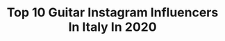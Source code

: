 ---
title: Top 10 Guitar Instagram Influencers In Italy In 2020
description: >-
  Find top guitar Instagram influencers in Italy in 2020. Most popular hashtags: #music #guitarsolo #concert #live.
platform: Instagram
profiles:
  - username: "experience_jimi"
    fullname: >-
      experience_jimi
    location: "Italy"
    followers: 11375
    engagement: 1258
    commentsToLikes: 0.059186
    avatar: "https://scontent-lhr8-1.cdninstagram.com/v/t51.2885-19/s320x320/42003637_522454074888175_4389348437825421312_n.jpg?_nc_ht=scontent-lhr8-1.cdninstagram.com&_nc_ohc=mhTOM5dIh3UAX9B-loR&oh=5d755e2b6dcb64efb8d1359f52cb3ad9&oe=5EBAF660"
    verified: false
    hashtags: "#guitarporn, #artwork, #iorestoacasa, #straturday"
  - username: "thaliabellazecca"
    fullname: >-
      Thalìa Bellazecca
    location: "Italy"
    followers: 9200
    engagement: 1745
    commentsToLikes: 0.040941
    avatar: "https://instagram.fkul13-1.fna.fbcdn.net/v/t51.2885-19/s320x320/64830434_2328945887378906_3454637355191762944_n.jpg?_nc_ht=instagram.fkul13-1.fna.fbcdn.net&_nc_ohc=gwHjolPPdDYAX-uIhDm&oh=b438d6bb621aaaecf94565aaaa463639&oe=5EA57506"
    verified: false
    hashtags: "#italianwomentribute, #repost, #powermetalband, #photographer"
  - username: "nixenomorph"
    fullname: >-
      Martina Nixe Riva 🎸
    location: "Italy"
    followers: 16086
    engagement: 1508
    commentsToLikes: 0.039125
    avatar: "https://scontent-lht6-1.cdninstagram.com/v/t51.2885-19/s320x320/73533242_457704254866190_7408313080834162688_n.jpg?_nc_ht=scontent-lht6-1.cdninstagram.com&_nc_ohc=IWfiVTKZN4UAX9ch_ce&oh=03f8dd32b90bed1a9c83850c34433f74&oe=5E882804"
    verified: false
    hashtags: "#killstar, #obliviumofficial, #backstagevideo, #metalheads"
  - username: "dd_lacuna"
    fullname: >-
      DIego “didi” Cavallotti
    location: "Italy"
    followers: 16232
    engagement: 847
    commentsToLikes: 0.028663
    avatar: "https://scontent-ams4-1.cdninstagram.com/v/t51.2885-19/s320x320/78860027_821807874958881_745069511803142144_n.jpg?_nc_ht=scontent-ams4-1.cdninstagram.com&_nc_ohc=ZT9G5a0BBjIAX9Tp92x&oh=6b451dcbaa481080c834359784cf47f0&oe=5EBA01D9"
    verified: true
    hashtags: "#dd, #biliardo, #winter, #qanda"
  - username: "sylvyaboschiero"
    fullname: >-
      Silvia
    location: "Italy"
    followers: 6262
    engagement: 1398
    commentsToLikes: 0.014768
    avatar: "https://scontent-ams4-1.cdninstagram.com/v/t51.2885-19/s320x320/90355763_491326891535173_2017712886188605440_n.jpg?_nc_ht=scontent-ams4-1.cdninstagram.com&_nc_ohc=Us6aJZQf2sAAX9D5YMX&oh=076de5095006ea186f9db00dc9521a37&oe=5EBB85B9"
    verified: false
    hashtags: "#deanmarkleyusa, #guitarimprovisation, #femaleguitarplayer, #monkey"
  - username: "fra_cant"
    fullname: >-
      Francesco Cantoro
    location: "Italy"
    followers: 8483
    engagement: 1269
    commentsToLikes: 0.072396
    avatar: "https://scontent-lhr8-1.cdninstagram.com/v/t51.2885-19/s320x320/79600052_2367919843312379_174138542778220544_n.jpg?_nc_ht=scontent-lhr8-1.cdninstagram.com&_nc_ohc=9ZtPKeAU_d8AX--HqfL&oh=4f43673de6ca57a37e9bc4b9a9393b6f&oe=5EB9F947"
    verified: false
    hashtags: "#elixirstrings, #brillantmusicians, #guitarporn, #acousticguitars"
  - username: "matteo_mancuso96"
    fullname: >-
      Matteo Mancuso
    location: "Italy"
    followers: 21191
    engagement: 1260
    commentsToLikes: 0.033576
    avatar: "https://scontent-ams4-1.cdninstagram.com/v/t51.2885-19/s320x320/47584340_370361400439517_233383712501268480_n.jpg?_nc_ht=scontent-ams4-1.cdninstagram.com&_nc_ohc=cY1hmCJ6Bg8AX8Qe9cj&oh=bbf25575f3552f08b11fdae28b18fdc4&oe=5EBA3F30"
    verified: false
    hashtags: "#capozafferano, #iorestoacasa, #guitarduo, #ekosg"
  - username: "simonasansovini"
    fullname: >-
      Simona Sansovini
    location: "Italy"
    followers: 101118
    engagement: 393
    commentsToLikes: 0.043064
    avatar: "https://scontent-lhr8-1.cdninstagram.com/v/t51.2885-19/s320x320/80061184_810630409407588_298844808003190784_n.jpg?_nc_ht=scontent-lhr8-1.cdninstagram.com&_nc_ohc=pwgn2C_LFakAX9O1FfQ&oh=95960d371a070ede04810c570a5b6203&oe=5EBA83D3"
    verified: false
    hashtags: "#freddieking, #100k, #thankyou, #duaneallman"
  - username: "lilyafshar.official"
    fullname: >-
      Lily Afsharلیلی افشار
    location: "Italy"
    followers: 19608
    engagement: 925
    commentsToLikes: 0.000025
    avatar: "https://scontent-lhr8-1.cdninstagram.com/v/t51.2885-19/s320x320/14488196_190775554680683_3866222009583140864_a.jpg?_nc_ht=scontent-lhr8-1.cdninstagram.com&_nc_ohc=dMU9z8rN63AAX_ubvla&oh=11054fbe4f05ea9da0ed5b59bd4d5c9f&oe=5EBADF04"
    verified: false
    hashtags: "#blair, #memphis, #usa, #women"
  - username: "giacomoturra"
    fullname: >-
      JMT
    location: "Italy"
    followers: 22321
    engagement: 1004
    commentsToLikes: 0.051510
    avatar: "https://scontent-ams4-1.cdninstagram.com/v/t51.2885-19/s150x150/79909609_2469607749954262_8378069752278417408_n.jpg?_nc_ht=scontent-ams4-1.cdninstagram.com&_nc_ohc=-Jm-mKmRZIYAX98-Dnp&oh=b6684ec550130c1cfd71b05c3a385c84&oe=5EB97EBD"
    verified: false
    hashtags: ""
---